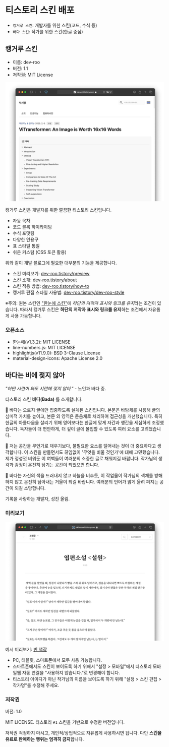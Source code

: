 # 티스토리 스킨 배포

- `캥거루 스킨`: 개발자를 위한 스킨(코드, 수식 등)
- `바다 스킨`: 작가를 위한 스킨(한글 중심)

## 캥거루 스킨

- 이름: dev-roo
- 버전: 1.1
- 저작권: MIT License

![캥거루 미리보기](/dev-roo/skin/preview1600.jpg)

캥거루 스킨은 개발자를 위한 깔끔한 티스토리 스킨입니다.

- 자동 목차
- 코드 블록 하이라이팅
- 수식 포맷팅
- 다양한 인용구
- 표 스타일 통일
- 쉬운 커스텀 (CSS 토큰 활용)

위와 같이 개발 블로그에 필요한 대부분의 기능을 제공합니다.

- 스킨 미리보기: [dev-roo.tistory/preview](https://dev-roo.tistory.com/entry/preview)
- 스킨 소개: [dev-roo.tistory/about](https://dev-roo.tistory.com/entry/about)
- 스킨 적용 방법: [dev-roo.tistory/how-to](https://dev-roo.tistory.com/entry/how-to)
- 캥거루 편집 스타일 사용법: [dev-roo.tistory/dev-roo-style](https://dev-roo.tistory.com/entry/dev-roo-style)

※주의: 원본 스킨인 ["한눈에 스킨"](https://toyou101.tistory.com/16)에 *하단의 저작자 표시와 링크를 유지*라는 조건이 있습니다. 따라서 캥거루 스킨은 **하단의 저작자 표시와 링크를 유지**하는 조건에서 자유롭게 사용 가능합니다.

### 오픈소스

- 한눈에(v1.3.2): MIT LICENSE
- line-numbers.js: MIT LICENSE
- highlightjs(v11.9.0): BSD 3-Clause License
- material-design-icons: Apache License 2.0

## 바다는 비에 젖지 않아

*"어떤 시련이 와도 시련에 젖지 않아."* - 노인과 바다 중.

티스토리 스킨 **바다(Bada)** 를 소개합니다.

📘 바다는 오로지 글에만 집중하도록 설계된 스킨입니다. 본문은 바탕체를 사용해 글의 심미적 가치를 높이고, 본문 외 영역은 돋움체로 처리하여 접근성을 개선했습니다. 특히 한글의 아름다움을 살리기 위해 영어보다는 한글에 맞게 자간과 행간을 세심하게 조정했습니다. 독자들이 더 편안하게, 더 깊이 글에 몰입할 수 있도록 여러 요소를 고려했습니다.

💭 저는 공간을 무언가로 채우기보다, 불필요한 요소를 덜어내는 것이 더 중요하다고 생각합니다. 이 스킨을 만들면서도 끊임없이 '무엇을 비울 것인가'에 대해 고민했습니다. 제가 정성껏 비워둔 이 여백들이 여러분의 소중한 글로 채워지길 바랍니다. 작가님의 생각과 감정이 온전히 담기는 공간이 되었으면 합니다.

🌊 바다는 자신의 색을 드러내지 않고 하늘을 비추듯, 이 작업물이 작가님의 색채를 방해하지 않고 온전히 담아내는 거울이 되길 바랍니다. 여러분의 언어가 맑게 울려 퍼지는 공간이 되길 소망합니다.

기록을 사랑하는 개발자, 성진 올림.

### 미리보기

![바다 미리보기](/bada/skin/preview1600.jpg)

예시 미리보기: [빈 책장](https://jokikomori.tistory.com/)

- PC, 태블릿, 스마트폰에서 모두 사용 가능합니다.
- 스마트폰에서도 스킨이 보이도록 하기 위해서 "설정 > 모바일"에서 티스토리 모바일웹 자동 연결을 "사용하지 않습니다."로 변경해야 합니다.
- 티스토리 아이디가 아닌 작가님의 이름을 보이도록 하기 위해 "설정 > 스킨 편집 > 작가명"를 수정해 주세요.

### 저작권

버전: 1.0

MIT LICENSE. 티스토리 `#1` 스킨을 기반으로 수정한 버전입니다.

저작권 걱정하지 마시고, 개인적/상업적으로 자유롭게 사용하시면 됩니다. 다만 **스킨을 유료로 판매하는 행위는 엄격히 금지**합니다.
